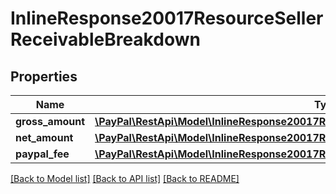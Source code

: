 # InlineResponse20017ResourceSellerReceivableBreakdown

## Properties
Name | Type | Description | Notes
------------ | ------------- | ------------- | -------------
**gross_amount** | [**\PayPal\RestApi\Model\InlineResponse20017ResourceAmount**](InlineResponse20017ResourceAmount.md) |  | [optional] 
**net_amount** | [**\PayPal\RestApi\Model\InlineResponse20017ResourceSellerReceivableBreakdownNetAmount**](InlineResponse20017ResourceSellerReceivableBreakdownNetAmount.md) |  | [optional] 
**paypal_fee** | [**\PayPal\RestApi\Model\InlineResponse20017ResourceSellerReceivableBreakdownPaypalFee**](InlineResponse20017ResourceSellerReceivableBreakdownPaypalFee.md) |  | [optional] 

[[Back to Model list]](../README.md#documentation-for-models) [[Back to API list]](../README.md#documentation-for-api-endpoints) [[Back to README]](../README.md)


